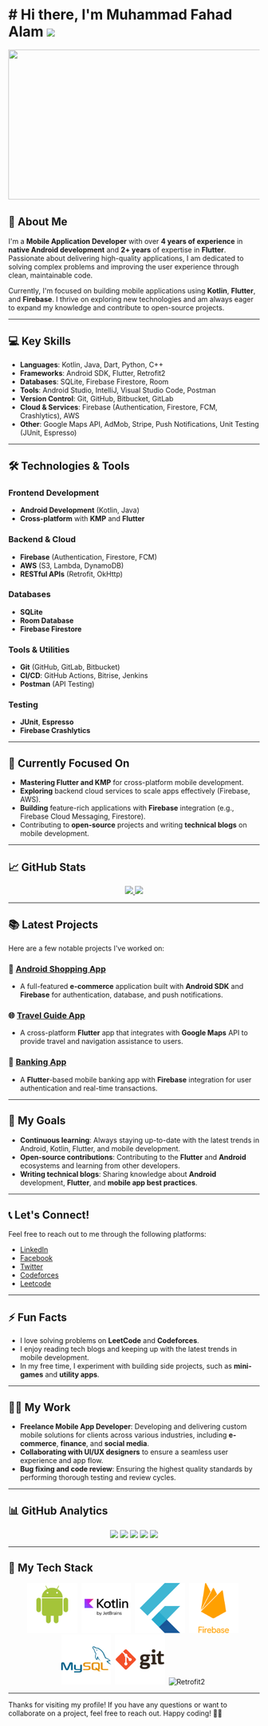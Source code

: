 <h1> # Hi there, I'm Muhammad Fahad Alam <img src="https://media.giphy.com/media/hvRJCLFzcasrR4ia7z/giphy.gif" width="30px"/> </h1>
<div align="center">
    <img src="https://media.giphy.com/media/dWesBcTLavkZuG35MI/giphy.gif" width="600" height="300"/>
  </div>

## 🚀 About Me

I'm a **Mobile Application Developer** with over **4 years of experience** in **native Android development** and **2+ years** of expertise in **Flutter**. Passionate about delivering high-quality applications, I am dedicated to solving complex problems and improving the user experience through clean, maintainable code.

Currently, I'm focused on building mobile applications using **Kotlin**, **Flutter**, and **Firebase**. I thrive on exploring new technologies and am always eager to expand my knowledge and contribute to open-source projects.

---

## 💻 Key Skills

- **Languages**: Kotlin, Java, Dart, Python, C++
- **Frameworks**: Android SDK, Flutter, Retrofit2
- **Databases**: SQLite, Firebase Firestore, Room
- **Tools**: Android Studio, IntelliJ, Visual Studio Code, Postman
- **Version Control**: Git, GitHub, Bitbucket, GitLab
- **Cloud & Services**: Firebase (Authentication, Firestore, FCM, Crashlytics), AWS
- **Other**: Google Maps API, AdMob, Stripe, Push Notifications, Unit Testing (JUnit, Espresso)

---

## 🛠️ Technologies & Tools

### Frontend Development
- **Android Development** (Kotlin, Java)
- **Cross-platform** with **KMP** and **Flutter**
  
### Backend & Cloud
- **Firebase** (Authentication, Firestore, FCM)
- **AWS** (S3, Lambda, DynamoDB)
- **RESTful APIs** (Retrofit, OkHttp)

### Databases
- **SQLite**
- **Room Database**
- **Firebase Firestore**

### Tools & Utilities
- **Git** (GitHub, GitLab, Bitbucket)
- **CI/CD**: GitHub Actions, Bitrise, Jenkins
- **Postman** (API Testing)

### Testing
- **JUnit**, **Espresso**
- **Firebase Crashlytics**

---

## 🌱 Currently Focused On

- **Mastering Flutter and KMP** for cross-platform mobile development.
- **Exploring** backend cloud services to scale apps effectively (Firebase, AWS).
- **Building** feature-rich applications with **Firebase** integration (e.g., Firebase Cloud Messaging, Firestore).
- Contributing to **open-source** projects and writing **technical blogs** on mobile development.

---

## 📈 GitHub Stats

<div align = "center">
  
  <a href="https://github.com/rjfahad44/">
    <img height="180em" src="http://github-readme-streak-stats.herokuapp.com/?user=rjfahad44&theme=blueberry"/>
  </a>
 
  <a href="https://github.com/rjfahad44/">
    <img height="180em" src="https://github-readme-stats.vercel.app/api?username=rjfahad44&hide=contribs,prs&count_private=true&show_icons=true&theme=blueberry"/>
  </a>
  
</div>

---

## 📚 Latest Projects

Here are a few notable projects I've worked on:

### 📱 **[Android Shopping App](https://github.com/rjfahad44/android-shopping-app)**
- A full-featured **e-commerce** application built with **Android SDK** and **Firebase** for authentication, database, and push notifications.

### 🌐 **[Travel Guide App](https://github.com/rjfahad44/travel-guide-app)**
- A cross-platform **Flutter** app that integrates with **Google Maps** API to provide travel and navigation assistance to users.

### 🏦 **[Banking App](https://github.com/rjfahad44/banking-app)**
- A **Flutter**-based mobile banking app with **Firebase** integration for user authentication and real-time transactions.

---

## 🎯 My Goals

- **Continuous learning**: Always staying up-to-date with the latest trends in Android, Kotlin, Flutter, and mobile development.
- **Open-source contributions**: Contributing to the **Flutter** and **Android** ecosystems and learning from other developers.
- **Writing technical blogs**: Sharing knowledge about **Android** development, **Flutter**, and **mobile app best practices**.

---

## 📞 Let's Connect!

Feel free to reach out to me through the following platforms:

- [LinkedIn](https://www.linkedin.com/in/fahad-alam-21b8601a9/)
- [Facebook](https://web.facebook.com/rjfahad44)
- [Twitter](https://twitter.com/rjfahad44)
- [Codeforces](https://codeforces.com/profile/Md.Fahad)
- [Leetcode](https://leetcode.com/Fahad22/)

---

## ⚡ Fun Facts

- I love solving problems on **LeetCode** and **Codeforces**.
- I enjoy reading tech blogs and keeping up with the latest trends in mobile development.
- In my free time, I experiment with building side projects, such as **mini-games** and **utility apps**.

---

## 👨‍💻 My Work

- **Freelance Mobile App Developer**: Developing and delivering custom mobile solutions for clients across various industries, including **e-commerce**, **finance**, and **social media**.
- **Collaborating with UI/UX designers** to ensure a seamless user experience and app flow.
- **Bug fixing and code review**: Ensuring the highest quality standards by performing thorough testing and review cycles.

---

## 📊 GitHub Analytics

<div align = "center">
  
![](https://github-readme-stats-eight-theta.vercel.app/api?username=rjfahad44&show_icons=true&theme=algolia&include_all_commits=true&count_private=true)
![](https://github-readme-stats-eight-theta.vercel.app/api/top-langs/?username=rjfahad44&layout=compact&langs_count=8&theme=algolia)
![](http://github-profile-summary-cards.vercel.app/api/cards/profile-details?username=rjfahad44&theme=blueberry)
![](http://github-profile-summary-cards.vercel.app/api/cards/stats?username=rjfahad44&theme=blueberry)
![](http://github-profile-summary-cards.vercel.app/api/cards/repos-per-language?username=rjfahad44&theme=blueberry)
  
</div>

---

## 🔧 My Tech Stack

<div align="center">
  <img src="https://github.com/devicons/devicon/blob/master/icons/android/android-original-wordmark.svg" title="Android" alt="Android" width="100" height="100"/>&nbsp;
  <img src="https://github.com/devicons/devicon/blob/master/icons/kotlin/kotlin-original-wordmark.svg" title="Kotlin" alt="Kotlin" width="100" height="100"/>&nbsp;
  <img src="https://github.com/devicons/devicon/blob/master/icons/flutter/flutter-original.svg" title="Flutter" alt="Flutter" width="100" height="100"/>&nbsp;
  <img src="https://github.com/devicons/devicon/blob/master/icons/firebase/firebase-plain-wordmark.svg" title="Firebase" alt="Firebase" width="100" height="100"/>&nbsp;
  <img src="https://github.com/devicons/devicon/blob/master/icons/mysql/mysql-original-wordmark.svg" title="MySQL" alt="MySQL" width="100" height="100"/>&nbsp;
  <img src="https://github.com/devicons/devicon/blob/master/icons/git/git-original-wordmark.svg" title="Git" alt="Git" width="100" height="100"/>&nbsp;
  <img src="https://github.com/rjfahad44/My-Skils-Logo/blob/main/retrofit.png" title="Retrofit2" alt="Retrofit2" width="100" height="100"/>&nbsp;
</div>

---

Thanks for visiting my profile! If you have any questions or want to collaborate on a project, feel free to reach out. Happy coding! 👨‍💻


